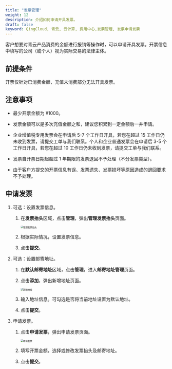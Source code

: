 ```yaml
---
title: "发票管理"
weight: 12
description: 介绍如何申请开具发票。
draft: false
keyword: QingCloud, 青云, 云计算, 费用中心,发票管理, 发票申请发票
---
```


客户想要对青云产品消费的金额进行报销等操作时，可以申请开具发票。开票信息中填写的公司（或个人）视为实际交易的法律主体。

## 前提条件

开票仅针对已消费金额，充值未消费部分无法开具发票。

## 注意事项

- 最少开票金额为 ¥1000。
- 发票金额可以是多次充值金额之和，建议您积累到一定金额后一并申请。
- 企业增值税专用发票会在申请后 5-7 个工作日开具，若您在超过 15 工作日仍未收到发票，请提交工单与我们联系。个人和企业普通发票会在申请后 3-5 个工作日开具，若您在超过 10 工作日仍未收到发票，请提交工单与我们联系。

- 发票自开票日期起超过 1 年期限的发票退回不予处理（不分发票类型）。
- 由于客户方提交的开票信息有误、发票遗失、发票损坏等原因造成的退回要求不予处理。

## 申请发票

1. 可选：设置发票信息。

   1. 在**发票抬头**区域，点击**管理**，弹出**管理发票抬头**页面。

      <img src="../../_images/apply_invoice.png" alt="管理发票抬头" style="zoom:50%;" />

   2. 根据实际情况，设置发票信息。

   3. 点击**提交**。

2. 可选：设置邮寄地址。

   1. 在**默认邮寄地址**区域，点击**管理**，进入**邮寄地址管理**页面。

   2. 点击**添加**，弹出新增地址页面。

      <img src="../../_images/add_address.png" alt="新增地址" style="zoom:50%;" />

   3. 输入地址信息。可勾选是否将当前地址设置为默认地址。

   4. 点击**提交**。

3. 申请发票。

   1. 点击**申请发票**，弹出申请发票页面。

      <img src="../../_images/apply_invoice.png" alt="申请发票" style="zoom:50%;" />

   2. 填写开票金额，选择或修改发票抬头及邮寄地址。

   3. 点击**提交**。

